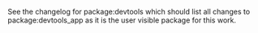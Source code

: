 See the changelog for package:devtools which should list all changes to package:devtools_app as it is the user visible package for this work. 
